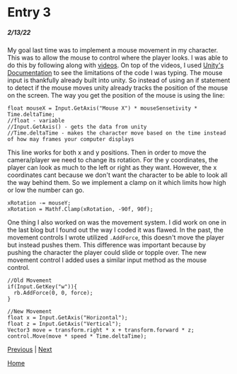 # Entry 3
##### 2/13/22

My goal last time was to implement a mouse movement in my character. This was to allow the mouse to control where the player looks. I was able to do this by following along with [videos](https://www.youtube.com/channel/UCYbK_tjZ2OrIZFBvU6CCMiA). On top of the videos, I used [Unity's Documentation](https://docs.unity3d.com/Manual/index.html) to see the limitations of the code I was typing. The mouse input is thankfully already built into unity. So instead of using an if statement to detect if the mouse moves unity already tracks the position of the mouse on the screen. The way you get the position of the mouse is using the line: 
```
float mouseX = Input.GetAxis("Mouse X") * mouseSensetivity * Time.deltaTime;
//float - variable
//Input.GetAxis() - gets the data from unity
//Time.deltaTime - makes the character move based on the time instead of how may frames your computer displays
```
This line works for both x and y positions. Then in order to move the camera/player we need to change its rotation. For the y coordinates, the player can look as much to the left or right as they want. However, the x coordinates cant because we don't want the character to be able to look all the way behind them. So we implement a clamp on it which limits how high or low the number can go.
```
xRotation -= mouseY;
xRotation = Mathf.Clamp(xRotation, -90f, 90f);
```
One thing I also worked on was the movement system. I did work on one in the last blog but I found out the way I coded it was flawed. In the past, the movement controls I wrote utilized `.AddForce`, this doesn't move the player but instead pushes them. This difference was important because by pushing the character the player could slide or topple over. The new movement control I added uses a similar input method as the mouse control. 
```
//Old Movement
if(Input.GetKey("w")){
  rb.AddForce(0, 0, force);
}

//New Movement
float x = Input.GetAxis("Horizontal");
float z = Input.GetAxis("Vertical");
Vector3 move = transform.right * x + transform.forward * z;
control.Move(move * speed * Time.deltaTime);
```

[Previous](entry02.md) | [Next](entry04.md)

[Home](../README.md)
